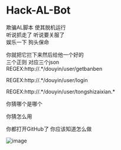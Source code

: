 # Hack-AL-Bot
欺骗AL脚本 使其脱机运行<br>
听说抓走了 听说要关服了<br>
娱乐一下 狗头保命<br>

你就把它拦下来然后给他一个好的<br>
三个正则 对应三个json<br>
REGEX:http://.*/douyin/user/getbanben

REGEX:http://.*/douyin/user/login

REGEX:http://.*/douyin/user/tongshizaixian.\*

你猜哪个是哪个<br>

你猜怎么用<br>

你都打开GitHub了 你应该知道怎么做

![image](https://user-images.githubusercontent.com/56741965/141687124-60adff77-471d-4ddd-bc4c-d011ee3da20e.png)
